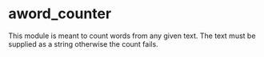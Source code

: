 # aword_counter
This module is meant to count words from any given text. The text must be supplied as a string otherwise the count fails.
